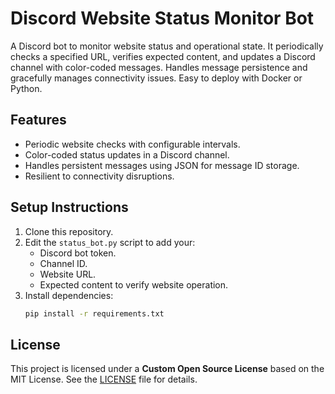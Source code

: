 # Discord Website Status Monitor Bot

A Discord bot to monitor website status and operational state. It periodically checks a specified URL, verifies expected content, and updates a Discord channel with color-coded messages. Handles message persistence and gracefully manages connectivity issues. Easy to deploy with Docker or Python.

## Features
- Periodic website checks with configurable intervals.
- Color-coded status updates in a Discord channel.
- Handles persistent messages using JSON for message ID storage.
- Resilient to connectivity disruptions.

## Setup Instructions
1. Clone this repository.
2. Edit the `status_bot.py` script to add your:
   - Discord bot token.
   - Channel ID.
   - Website URL.
   - Expected content to verify website operation.
3. Install dependencies:
   ```bash
   pip install -r requirements.txt

## License
This project is licensed under a **Custom Open Source License** based on the MIT License. See the [LICENSE](./LICENSE) file for details.
